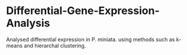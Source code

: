 # Differential-Gene-Expression-Analysis
Analysed differential expression in P. miniata​. using methods such as k-means and hierarchal clustering.
